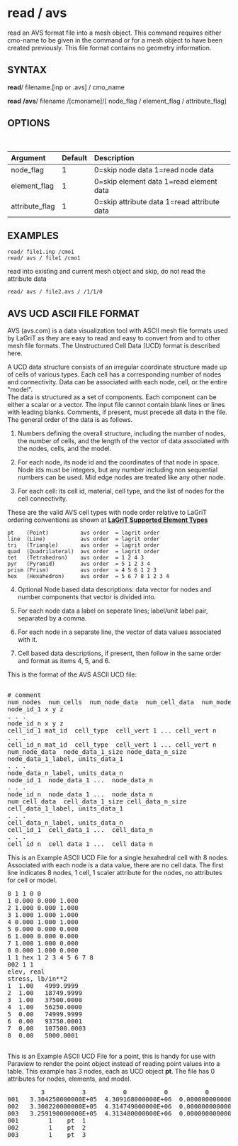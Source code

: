 # read / avs

read an AVS format file into a mesh object. This command requires either cmo-name to be given in
the command or for a mesh object to have been created previously. This file format contains no geometry
information. 

## SYNTAX

**read**/ filename.[inp or .avs] / cmo_name

**read** **/avs**/ filename /[cmoname]/[ node_flag / element_flag / attribute_flag]


## OPTIONS
 

| Argument           | Default | Description |
| :----------------- | :------ | :----------------------- |
| node_flag          |  1      |  0=skip node data   1=read node data |
| element_flag       |  1      |  0=skip element data  1=read element data |
| attribute_flag     |  1      |  0=skip attribute data 1=read attribute data |


## EXAMPLES

```
read/ file1.inp /cmo1
read/ avs / file1 /cmo1
```

read into existing and current mesh object
and skip, do not read the attribute data
```
read/ avs / file2.avs / /1/1/0
```

## AVS UCD ASCII FILE FORMAT

AVS (avs.com) is a data visualization tool with ASCII mesh file formats used by LaGriT as they are easy to read and easy to convert from and to other mesh file formats. The Unstructured Cell Data (UCD) format is described here.

A UCD data structure consists of an irregular coordinate structure made up of cells of various types.
Each cell has a corresponding number of nodes and connectivity. 
Data can be associated with each node, cell, or the entire "model".  
The data is structured as a set of components. Each component can be either a scalar or a vector.
The input file cannot contain blank lines or lines with leading blanks. 
Comments, if present, must precede all data in the file. 
The general order of the data is as follows.
 
1. Numbers defining the overall structure, including the number of nodes, the number of cells, and the length of the vector of data associated with the nodes, cells, and the model.
 
2. For each node, its node id and the coordinates of that node in space. Node ids must be integers, but any number including non sequential numbers can be used. Mid edge nodes are treated like any other node.
 
3. For each cell: its cell id, material, cell type, and the list of nodes for the cell connectivity. 

These are the valid AVS cell types with node order relative to LaGriT ordering conventions as shown at **[LaGriT Supported Element Types](supported.md)**

```
pt    (Point)          avs order  = lagrit order
line  (Line)           avs order  = lagrit order
tri   (Triangle)       avs order  = lagrit order
quad  (Quadrilateral)  avs order  = lagrit order
tet   (Tetrahedron)    avs order  = 1 2 4 3 
pyr   (Pyramid)        avs order  = 5 1 2 3 4 
prism (Prism)          avs order  = 4 5 6 1 2 3 
hex   (Hexahedron)     avs order  = 5 6 7 8 1 2 3 4 
```

4. Optional Node based data descriptions: data vector for nodes and number components that vector is divided into.
 
5. For each node data a label on seperate lines; label/unit label pair, separated by a comma.

6. For each node in a separate line, the vector of data values associated with it.

7. Cell based data descriptions, if present, then follow in the same order and format as items 4, 5, and 6.


This is the format of the AVS ASCII UCD file:
<pre>

# comment  
num_nodes  num_cells  num_node_data  num_cell_data  num_model_data 
node_id_1 x y z 
. . .
node_id_n x y z
cell_id_1 mat_id  cell_type  cell_vert 1 ... cell_vert n 
. . .
cell_id_n mat_id  cell_type  cell_vert 1 ... cell_vert n
num_node_data  node_data_1_size node_data_n_size
node_data_1_label, units_data_1 
. . .
node_data_n_label, units_data_n
node_id_1  node_data_1 ...  node_data_n
. . .
node_id_n  node_data_1 ...  node_data_n
num_cell_data  cell_data_1_size cell_data_n_size
cell_data_1_label, units_data_1 
. . .
cell_data_n_label, units_data_n
cell_id_1  cell_data_1 ...  cell_data_n
. . .
cell_id_n  cell_data_1 ...  cell_data_n
</pre>

This is an Example ASCII UCD File for a single hexahedral cell with 8 nodes. Associated with each node is a data value, there are no cell data. The first line indicates 8 nodes, 1 cell, 1 scaler attribute for the nodes, no attributes for cell or model.

<pre>
8 1 1 0 0 
1 0.000 0.000 1.000 
2 1.000 0.000 1.000 
3 1.000 1.000 1.000 
4 0.000 1.000 1.000 
5 0.000 0.000 0.000 
6 1.000 0.000 0.000 
7 1.000 1.000 0.000 
8 0.000 1.000 0.000 
1 1 hex 1 2 3 4 5 6 7 8 
002 1 1
elev, real
stress, lb/in**2 
1  1.00   4999.9999  
2  1.00   18749.9999 
3  1.00   37500.0000 
4  1.00   56250.0000 
5  0.00   74999.9999 
6  0.00   93750.0001 
7  0.00   107500.0003 
8  0.00   5000.0001 

</pre>

This is an Example ASCII UCD File for a point, this is handy for use with Paraview to render the point object instead of reading point values into a table. This example has 3 nodes, each as UCD object **pt**. The file has 0 attributes for nodes, elements, and model.

<pre>
         3          3          0          0          0
001   3.304250000000E+05  4.309168000000E+06  0.000000000000E+00
002   3.308220000000E+05  4.314749000000E+06  0.000000000000E+00
003   3.259190000000E+05  4.313480000000E+06  0.000000000000E+00
001        1    pt  1
002        1    pt  2
003        1    pt  3

 </pre>
